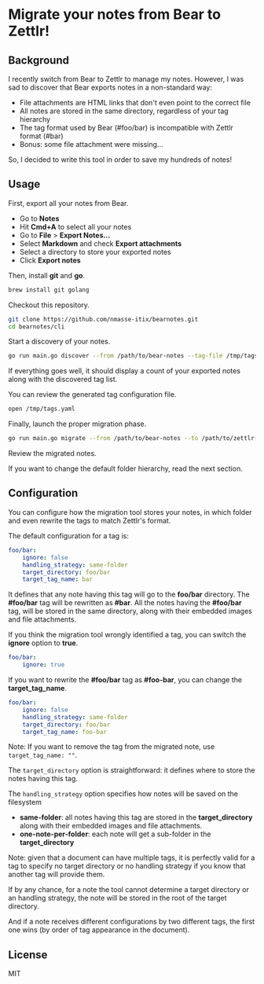 # Migrate your notes from Bear to Zettlr!

## Background

I recently switch from Bear to Zettlr to manage my notes.
However, I was sad to discover that Bear exports notes in a non-standard way:

- File attachments are HTML links that don't even point to the correct file
- All notes are stored in the same directory, regardless of your tag hierarchy
- The tag format used by Bear (#foo/bar) is incompatible with Zettlr format (#bar)
- Bonus: some file attachment were missing...

So, I decided to write this tool in order to save my hundreds of notes!

## Usage

First, export all your notes from Bear.

* Go to **Notes**
* Hit **Cmd+A** to select all your notes
* Go to **File** > **Export Notes...**
* Select **Markdown** and check **Export attachments**
* Select a directory to store your exported notes
* Click **Export notes**

Then, install **git** and **go**.

```sh
brew install git golang
```

Checkout this repository.

```sh
git clone https://github.com/nmasse-itix/bearnotes.git
cd bearnotes/cli
```

Start a discovery of your notes.

```sh
go run main.go discover --from /path/to/bear-notes --tag-file /tmp/tags.yaml
```

If everything goes well, it should display a count of your exported notes
along with the discovered tag list.

You can review the generated tag configuration file.

```sh
open /tmp/tags.yaml
```

Finally, launch the proper migration phase.

```sh
go run main.go migrate --from /path/to/bear-notes --to /path/to/zettlr-notes --tag-file /tmp/tags.yaml
```

Review the migrated notes.

If you want to change the default folder hierarchy, read the next section.

## Configuration

You can configure how the migration tool stores your notes, in which folder and even rewrite the tags to match Zettlr's format.

The default configuration for a tag is:

```yaml
foo/bar:
    ignore: false
    handling_strategy: same-folder
    target_directory: foo/bar
    target_tag_name: bar
```

It defines that any note having this tag will go to the **foo/bar** directory.
The **#foo/bar** tag will be rewritten as **#bar**.
All the notes having the **#foo/bar** tag, will be stored in the same directory, along with their embedded images and file attachments.

If you think the migration tool wrongly identified a tag, you can switch the **ignore** option to **true**.

```yaml
foo/bar:
    ignore: true
```

If you want to rewrite the **#foo/bar** tag as **#foo-bar**, you can change the **target_tag_name**. 

```yaml
foo/bar:
    ignore: false
    handling_strategy: same-folder
    target_directory: foo/bar
    target_tag_name: foo-bar
```

Note: If you want to remove the tag from the migrated note, use `target_tag_name: ""`.

The `target_directory` option is straightforward: it defines where to store the notes having this tag.

The `handling_strategy` option specifies how notes will be saved on the filesystem

- **same-folder**: all notes having this tag are stored in the **target_directory** along with their embedded images and file attachments.
- **one-note-per-folder**: each note will get a sub-folder in the **target_directory**

Note: given that a document can have multiple tags, it is perfectly valid for a tag to specify no target directory or no handling strategy if you know that another tag will provide them. 

If by any chance, for a note the tool cannot determine a target directory or an handling strategy, the note will be stored in the root of the target directory.

And if a note receives different configurations by two different tags, the first one wins (by order of tag appearance in the document).

## License

MIT
